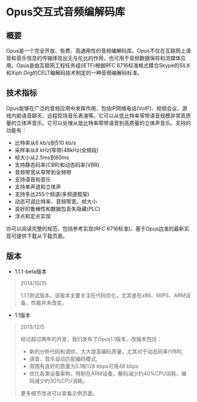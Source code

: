 <h1>Opus交互式音频编解码库</h1>

<h2>概要</h2>

<p>Opus是一个完全开放、免费、高通用性的音频编解码库。Opus不仅在互联网上语音和音乐信息的传输体现出无与伦比的作用，也可用于音频数据保存和流媒体应用。Opus是由互联网工程任务组(IETF)根据RFC 6716标准格式糅合Skype的SILK和Xiph.Org的CELT编解码技术制定的一种音频编解码标准。</p>

<h2>技术指标</h2>

<p>Opus能够在广泛的音频应用中发挥作用，包括IP网络电话(VoIP)、视频会议、游戏内助语音聊天、远程现场音乐表演等。它可以从低比特率窄带语音规模非常高质量的立体声音乐。它可以处理从低比特率窄带语音到高质量的立体声音乐。支持的功能有：</p>

<ul>
	<li>比特率从6 kb/s到510 kb/s</li>
	<li>采样率从8 kHz(窄带)48kHz(全频段)</li>
	<li>帧大小从2.5ms到60ms</li>
	<li>支持静态码率(CBR)和动态码率(VBR)</li>
	<li>音频带宽从窄带到全频带</li>
	<li>支持语音和音乐</li>
	<li>支持单声道和立体声</li>
	<li>支持多达255个频道(多频道框架)</li>
	<li>动态可调比特率、音频带宽、帧大小</li>
	<li>良好的鲁棒性和数据包丢失隐藏(PLC)</li>
	<li>浮点和定点实现</li>
</ul>

<p>你可以阅读完整的规范，包括参考实现(RFC 6716标准)。基于Opus边准的最新实现可提供下载从下载页面。</p>

<h2>版本</h2>

<ul>
	<li>1.1.1-beta版本</li>
</ul>

<blockquote>
<p>2014/10/15</p>

<p>1.1.1测试版本。该版本主要关注在代码优化，尤其是在x86、MIPS、ARM设备，性能并未改变。</p>
</blockquote>

<ul>
	<li>1.1版本</li>
</ul>

<blockquote>
<p>2013/12/5</p>

<p>经过超过两年的开发，我们发布了Opus1.1版本。改版本包括：</p>

<ul>
	<li>新的分析代码和调优，大大提高编码质量，尤其对于动态码率(VBR),</li>
	<li>语音、音乐自动匹配编码模式,</li>
	<li>周围有良好的质量为5.1和128 kbps可用48 kbps</li>
	<li>优化各类设备架构，特别在ARM设备，解码减少约40%CPU消耗、编码减少约30%CPU消耗。</li>
</ul>

<p>更多细节改进可以查看示例页面。</p>
</blockquote>
